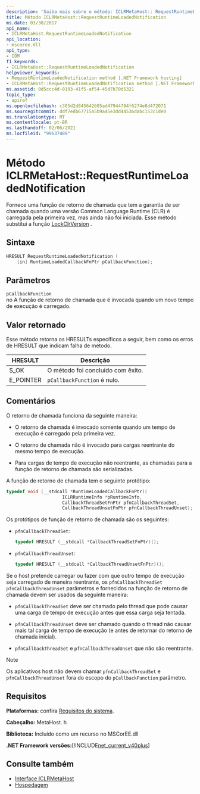 ```yaml
---
description: 'Saiba mais sobre o método: ICLRMetaHost:: RequestRuntimeLoadedNotification'
title: Método ICLRMetaHost::RequestRuntimeLoadedNotification
ms.date: 03/30/2017
api_name:
- ICLRMetaHost.RequestRuntimeLoadedNotification
api_location:
- mscoree.dll
api_type:
- COM
f1_keywords:
- ICLRMetaHost::RequestRuntimeLoadedNotification
helpviewer_keywords:
- RequestRuntimeLoadedNotification method [.NET Framework hosting]
- ICLRMetaHost::RequestRuntimeLoadedNotification method [.NET Framework hosting]
ms.assetid: 0d5ccc4d-0193-41f5-af54-45d7b70d5321
topic_type:
- apiref
ms.openlocfilehash: c385d2d845642605ad47944794f6274e8d472071
ms.sourcegitcommit: ddf7edb67715a5b9a45e3dd44536dabc153c1de0
ms.translationtype: MT
ms.contentlocale: pt-BR
ms.lasthandoff: 02/06/2021
ms.locfileid: "99637489"
---
```

# <a name="iclrmetahostrequestruntimeloadednotification-method"></a>Método ICLRMetaHost::RequestRuntimeLoadedNotification

Fornece uma função de retorno de chamada que tem a garantia de ser chamada quando uma versão Common Language Runtime (CLR) é carregada pela primeira vez, mas ainda não foi iniciada. Esse método substitui a função [LockClrVersion](lockclrversion-function.md) .  
  
## <a name="syntax"></a>Sintaxe  
  
```cpp  
HRESULT RequestRuntimeLoadedNotification (  
    [in] RuntimeLoadedCallbackFnPtr pCallbackFunction);  
```  
  
## <a name="parameters"></a>Parâmetros  

 `pCallbackFunction`  
 no A função de retorno de chamada que é invocada quando um novo tempo de execução é carregado.  
  
## <a name="return-value"></a>Valor retornado  

 Esse método retorna os HRESULTs específicos a seguir, bem como os erros de HRESULT que indicam falha de método.  
  
|HRESULT|Descrição|  
|-------------|-----------------|  
|S_OK|O método foi concluído com êxito.|  
|E_POINTER|`pCallbackFunction` é nulo.|  
  
## <a name="remarks"></a>Comentários  

 O retorno de chamada funciona da seguinte maneira:  
  
- O retorno de chamada é invocado somente quando um tempo de execução é carregado pela primeira vez.  
  
- O retorno de chamada não é invocado para cargas reentrante do mesmo tempo de execução.  
  
- Para cargas de tempo de execução não reentrante, as chamadas para a função de retorno de chamada são serializadas.  
  
 A função de retorno de chamada tem o seguinte protótipo:  
  
```cpp  
typedef void (__stdcall *RuntimeLoadedCallbackFnPtr)(  
                     ICLRRuntimeInfo *pRuntimeInfo,  
                     CallbackThreadSetFnPtr pfnCallbackThreadSet,  
                     CallbackThreadUnsetFnPtr pfnCallbackThreadUnset);  
```  
  
 Os protótipos de função de retorno de chamada são os seguintes:  
  
- `pfnCallbackThreadSet`:  
  
    ```cpp  
    typedef HRESULT (__stdcall *CallbackThreadSetFnPtr)();  
    ```  
  
- `pfnCallbackThreadUnset`:  
  
    ```cpp  
    typedef HRESULT (__stdcall *CallbackThreadUnsetFnPtr)();  
    ```  
  
 Se o host pretende carregar ou fazer com que outro tempo de execução seja carregado de maneira reentrante, os `pfnCallbackThreadSet` `pfnCallbackThreadUnset` parâmetros e fornecidos na função de retorno de chamada devem ser usados da seguinte maneira:  
  
- `pfnCallbackThreadSet` deve ser chamado pelo thread que pode causar uma carga de tempo de execução antes que essa carga seja tentada.  
  
- `pfnCallbackThreadUnset` deve ser chamado quando o thread não causar mais tal carga de tempo de execução (e antes de retornar do retorno de chamada inicial).  
  
- `pfnCallbackThreadSet` e `pfnCallbackThreadUnset` que não são reentrante.  
  
> [!NOTE]
> Os aplicativos host não devem chamar `pfnCallbackThreadSet` e `pfnCallbackThreadUnset` fora do escopo do `pCallbackFunction` parâmetro.  
  
## <a name="requirements"></a>Requisitos  

 **Plataformas:** confira [Requisitos do sistema](../../get-started/system-requirements.md).  
  
 **Cabeçalho:** MetaHost. h  
  
 **Biblioteca:** Incluído como um recurso no MSCorEE.dll  
  
 **.NET Framework versões:**[!INCLUDE[net_current_v40plus](../../../../includes/net-current-v40plus-md.md)]  
  
## <a name="see-also"></a>Consulte também

- [Interface ICLRMetaHost](iclrmetahost-interface.md)
- [Hospedagem](index.md)
